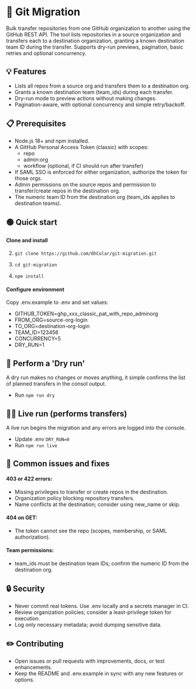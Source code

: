 
# 🚀 Git Migration

Bulk transfer repositories from one GitHub organization to another using the GitHub REST API. The tool lists repositories in a source organization and transfers each to a destination organization, granting a known destination team ID during the transfer. Supports dry-run previews, pagination, basic retries and optional concurrency.

## 💡 Features
- Lists all repos from a source org and transfers them to a destination org.
- Grants a known destination team (team_ids) during each transfer.
- Dry-run mode to preview actions without making changes.
- Pagination-aware, with optional concurrency and simple retry/backoff.


## 📋 Prerequisites
- Node.js 18+ and npm installed.
- A GitHub Personal Access Token (classic) with scopes:
    - repo
    - admin:org
    - workflow (optional, if CI should run after transfer)
- If SAML SSO is enforced for either organization, authorize the token for those orgs.
- Admin permissions on the source repos and permission to transfer/create repos in the destination org.
- The numeric team ID from the destination org (team_ids applies to destination teams).

## 🟢 Quick start

#### Clone and install

2. `git clone https://github.com/OhColar/git-migration.git`

3. `cd git-migration`

4. `npm install`


#### Configure environment

Copy .env.example to .env and set values:

- GITHUB_TOKEN=ghp_xxx_classic_pat_with_repo_adminorg
- FROM_ORG=source-org-login
- TO_ORG=destination-org-login
- TEAM_ID=123456
- CONCURRENCY=5
- DRY_RUN=1

## 🧪 Perform a 'Dry run'
A dry run makes no changes or moves anything, it simple confirms the list of planned transfers in the consol output.

- Run `npm run dry`


## 🏃‍♂️ Live run (performs transfers)
A live run begins the migration and any errors are logged into the console.

- Update .env `DRY_RUN=0`
- Run `npm run live`


## 👾 Common issues and fixes
#### 403 or 422 errors:

- Missing privileges to transfer or create repos in the destination.
- Organization policy blocking repository transfers.
- Name conflicts at the destination; consider using new_name or skip.

#### 404 on GET:
- The token cannot see the repo (scopes, membership, or SAML authorization).

#### Team permissions:
- team_ids must be destination team IDs; confirm the numeric ID from the destination org.

## 🔒 Security
- Never commit real tokens. Use .env locally and a secrets manager in CI.
- Review organization policies; consider a least-privilege token for execution.
- Log only necessary metadata; avoid dumping sensitive data.

## ✏️  Contributing
- Open issues or pull requests with improvements, docs, or test enhancements.
- Keep the README and .env.example in sync with any new features or options.
